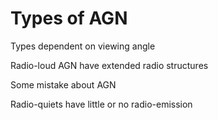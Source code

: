 Types of AGN
============

Types dependent on viewing angle

Radio-loud AGN have extended radio structures

Some mistake about AGN

Radio-quiets have little or no radio-emission